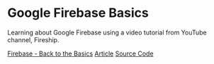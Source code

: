 # Google Firebase Basics

Learning about Google Firebase using a video tutorial from YouTube channel, Fireship.

[Firebase - Back to the Basics](https://www.youtube.com/watch?v=q5J5ho7YUhA&t=6s&ab_channel=Fireship)
[Article](https://fireship.io/lessons/firebase-quickstart/)
[Source Code](https://github.com/fireship-io/3.1-firebase-basics)
